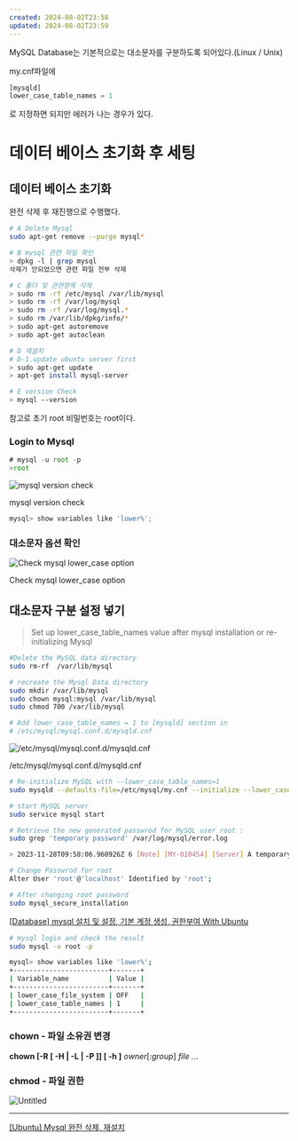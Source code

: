 ```yaml
---
created: 2024-08-02T23:58
updated: 2024-08-02T23:59
---
```

MySQL Database는 기본적으로는 대소문자를 구분하도록 되어있다.(Linux / Unix)

my.cnf파일에

```jsx
[mysqld]
lower_case_table_names = 1
```

로 지정하면 되지만 에러가 나는 경우가 있다.

# 데이터 베이스 초기화 후 세팅

## 데이터 베이스 초기화

완전 삭제 후 재진행으로 수행했다.

```bash
# A Delete Mysql
sudo apt-get remove --purge mysql*

# B mysql 관련 파일 확인
> dpkg -l | grep mysql
삭제가 안되었으면 관련 파일 전부 삭제

# C 폴더 및 관련항목 삭제
> sudo rm -rf /etc/mysql /var/lib/mysql
> sudo rm -rf /var/log/mysql
> sudo rm -rf /var/log/mysql.*
> sudo rm /var/lib/dpkg/info/* 
> sudo apt-get autoremove
> sudo apt-get autoclean

# D 재설치
# D-1.update ubuntu server first
> sudo apt-get update
> apt-get install mysql-server

# E version Check
> mysql --version
```

참고로 초기 root 비밀번호는 root이다.

### Login to Mysql

```jsx
# mysql -u root -p
>root
```

![mysql version check](https://prod-files-secure.s3.us-west-2.amazonaws.com/3cf2a7d4-63a6-42bc-a06c-c86736078f1f/cde02dfc-40c0-4f6a-9c0a-34a83d3c08a4/Untitled.png)

mysql version check

```jsx
mysql> show variables like 'lower%';
```

### 대소문자 옵션 확인

![Check mysql lower_case option](https://prod-files-secure.s3.us-west-2.amazonaws.com/3cf2a7d4-63a6-42bc-a06c-c86736078f1f/88db0359-4cf5-42ee-a707-505b93dd13a1/Untitled.png)

Check mysql lower_case option

## 대소문자 구분 설정 넣기

> Set up lower_case_table_names value after mysql installation or re-initializing Mysql

```bash
#Delete the MySQL data directory
sudo rm-rf  /var/lib/mysql

# recreate the Mysql Data directory
sudo mkdir /var/lib/mysql    
sudo chown mysql:mysql /var/lib/mysql
sudo chmod 700 /var/lib/mysql

# Add lower_case_table_names = 1 to [mysqld] section in 
# /etc/mysql/mysql.conf.d/mysqld.cnf
```

![/etc/mysql/mysql.conf.d/mysqld.cnf](https://prod-files-secure.s3.us-west-2.amazonaws.com/3cf2a7d4-63a6-42bc-a06c-c86736078f1f/2da27f5f-76b4-4d4d-8b61-8d7c11dab7f2/Untitled.png)

/etc/mysql/mysql.conf.d/mysqld.cnf

```bash
# Re-initialize MySQL with --lower_case_table_names=1
sudo mysqld --defaults-file=/etc/mysql/my.cnf --initialize --lower_case_table_names=1 --user=mysql --console

# start MySQL server
sudo service mysql start

# Retrieve the new generated passwrod for MySQL user root :
sudo grep 'temporary password' /var/log/mysql/error.log

> 2023-11-28T09:58:06.960926Z 6 [Note] [MY-010454] [Server] A temporary password is generated for root@localhost: %g3(Xjdr,lRM

# Change Passwrod for root
Alter User 'root'@'localhost' Identified by 'root';

# After changing root password 
sudo mysql_secure_installation
```

[[Database] mysql 설치 및 설정, 기본 계정 생성, 권한부여 With Ubuntu](https://info-desk.tistory.com/5)

```bash
# mysql login and check the result
sudo mysql -u root -p

mysql> show variables like 'lower%';
+------------------------+-------+
| Variable_name          | Value |
+------------------------+-------+
| lower_case_file_system | OFF   |
| lower_case_table_names | 1     |
+------------------------+-------+
```

### chown - 파일 소유권 변경

**chown [-R [ -H | -L | -P ]] [ -h ]** _owner_[_:group_] _file ..._

### chmod - 파일 권한

![Untitled](https://prod-files-secure.s3.us-west-2.amazonaws.com/3cf2a7d4-63a6-42bc-a06c-c86736078f1f/b7c8d983-e162-40c9-b5b6-3cda8a778974/Untitled.png)

---

[[Ubuntu] Mysql 완전 삭제, 재설치](https://2vup.com/ubuntu-remove-mysql/)